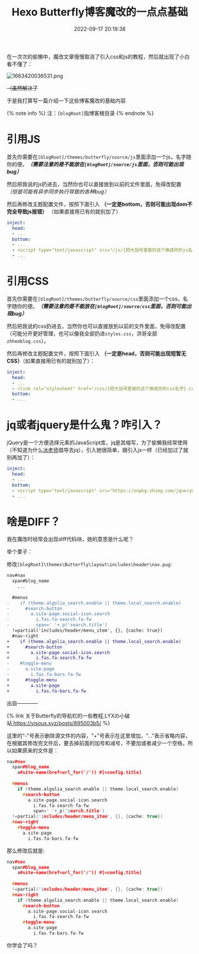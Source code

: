 ﻿---
title: Hexo Butterfly博客魔改的一点点基础
abbrlink: '583ff077'
date: 2022-09-17 20:19:38
tags: 
  - Hexo魔改
  - 干货教程
  - 推荐文章
  - 建站
categories:
  - Hexo魔改
swiper_index: 11
description: 新手必看
cover: https://bu.dusays.com/2022/10/06/633ecb6d3bd20.webp
updated: 2022-10-04 08:50:19
---


在一次次的偷懒中，魔改文章慢慢取消了引入css和js的教程，然后就出现了小白看不懂了：

![1663420036531.png](https://bu.dusays.com/2022/09/17/6325c685e3211.png)

~~（虽然解决了~~

于是我打算写一篇介绍一下这些博客魔改的基础内容

{% note info %}
注：`[blogRoot]`指博客根目录
{% endnote %}
# 引用JS

首先你需要在`[blogRoot]/themes/butterfly/source/js`里面添加一个js，名字随你的便。***（需要注意的是不能放在`[blogRoot]/source/js`里面，否则可能出现bug）***

然后把我说的js扔进去，当然你也可以直接放到以前的文件里面，免得改配置 *（但是可能有异步同步执行导致的各种bug）*

然后再修改主题配置文件，按照下面引入 **（一定是bottom，否则可能出现dom不完全导致js报错）** （如果直接用已有的就别加了）

```yaml
inject:
  head:
  - ... 
  bottom:
  - ...
  - <script type="text/javascript" src="/js/{把大括号里面的这个换成你的js名字}.js"></script>
  - ...
```

# 引用CSS

首先你需要在`[blogRoot]/themes/butterfly/source/css`里面添加一个css，名字随你的便。***（需要注意的是不能放在`[blogRoot]/source/css`里面，否则可能出现bug）***

然后把我说的css扔进去，当然你也可以直接放到以前的文件里面，免得改配置（可能分开更好管理，也可以像我全部扔进`styles.css`，洪哥全部`zhheoblog.css`）。

然后再修改主题配置文件，按照下面引入 **（一定是head，否则可能出现短暂无CSS）**（如果直接用已有的就别加了）：

```yaml
inject:
  head:
  - ... 
  - <link rel="stylesheet" href="/css/{把大括号里面的这个换成你的css名字}.css">
  bottom:
  - ...
```

# jq或者jquery是什么鬼？咋引入？

jQuery是一个方便选择元素的JavaScript库，jq是其缩写，为了偷懒我经常使用（不知道为什么[冰老师](https://zfe.space)倡导去jq），引入她很简单，跟引入js一样（已经加过了就别再加了）：

```yaml
inject:
  head:
  - ... 
  bottom:
  - <script type="text/javascript" src="https://unpkg.zhimg.com/jquery@latest/dist/jquery.min.js"></script> #一定要放在所有引入的js前面！！！
  - ...
```

# 啥是DIFF？

我在魔改时经常会出现diff代码块，她的意思是什么呢？

举个栗子：

修改`[blogRoot]\themes\Butterfly\layout\includes\header\nav.pug`:
```diff
nav#nav
  span#blog_name
    ...
    
  #menus
-    if (theme.algolia_search.enable || theme.local_search.enable)
-      #search-button
-        a.site-page.social-icon.search
-          i.fas.fa-search.fa-fw
-          span=' '+_p('search.title')
  !=partial('includes/header/menu_item', {}, {cache: true})
  #nav-right
+    if (theme.algolia_search.enable || theme.local_search.enable)
+      #search-button
+        a.site-page.social-icon.search
+          i.fas.fa-search.fa-fw
-    #toggle-menu
-      a.site-page
-        i.fas.fa-bars.fa-fw
+      #toggle-menu
+        a.site-page
+          i.fas.fa-bars.fa-fw

```

出自————

{% link 关于Butterfly的导航栏的一些教程,LYXの小破站,https://yisous.xyz/posts/895003b5/ %}

这里的“-”号表示删除源文件的内容，"+"号表示在这里增加，“...”表示省略内容，在根据其修改完文件后，要去掉前面的加号和减号，不要加或者减少一个空格，所以如果原来的文件是：

```c++
nav#nav
  span#blog_name
    a#site-name(href=url_for('/')) #[=config.title]
    
  #menus
    if (theme.algolia_search.enable || theme.local_search.enable)
      #search-button
        a.site-page.social-icon.search
          i.fas.fa-search.fa-fw
          span=' '+_p('search.title')
  !=partial('includes/header/menu_item', {}, {cache: true})
  #nav-right
    #toggle-menu
      a.site-page
        i.fas.fa-bars.fa-fw
```

那么修改后就是:

```c++
nav#nav
  span#blog_name
    a#site-name(href=url_for('/')) #[=config.title]
    
  #menus
  !=partial('includes/header/menu_item', {}, {cache: true})
  #nav-right
    if (theme.algolia_search.enable || theme.local_search.enable)
      #search-button
        a.site-page.social-icon.search
          i.fas.fa-search.fa-fw
      #toggle-menu
        a.site-page
          i.fas.fa-bars.fa-fw
```

你学会了吗？

